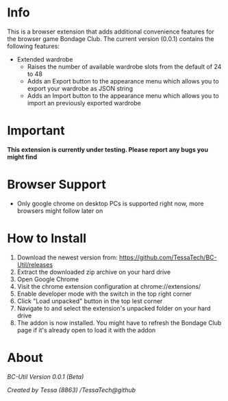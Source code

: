 # Info
This is a browser extension that adds additional convenience features for the browser game Bondage Club.
The current version (0.0.1) contains the following features:
- Extended wardrobe
	- Raises the number of available wardrobe slots from the default of 24 to 48
	- Adds an Export button to the appearance menu which allows you to export your wardrobe as JSON string
	- Adds an Import button to the appearance menu which allows you to import an previously exported wardrobe

# Important
**This extension is currently under testing. Please report any bugs you might find**

# Browser Support
- Only google chrome on desktop PCs is supported right now, more browsers might follow later on

# How to Install
1. Download the newest version from: https://github.com/TessaTech/BC-Util/releases
2. Extract the downloaded zip archive on your hard drive
3. Open Google Chrome
4. Visit the chrome extension configuration at chrome://extensions/
5. Enable developer mode with the switch in the top right corner
6. Click "Load unpacked" button in the top lest corner
7. Navigate to and select the extension's unpacked folder on your hard drive
8. The addon is now installed. You might have to refresh the Bondage Club page if it's already open to load it with the addon

# About
_BC-Util Version 0.0.1 (Beta)_

_Created by Tessa (8863) /TessaTech@github_